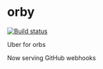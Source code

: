 # orby

[![Build status](https://ci.appveyor.com/api/projects/status/66qk17we6nfu1kgn?svg=true)](https://ci.appveyor.com/project/UCNETAdmin/orby)

Uber for orbs

Now serving GitHub webhooks

